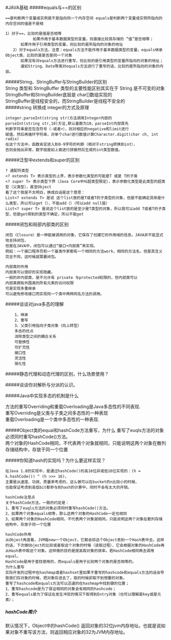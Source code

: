 #JAVA基础
#####equals与==的区别  

````
==是判断两个变量或实例是不是指向同一个内存空间 equals是判断两个变量或实例所指向的内存空间的值是不是相

1）对于==，比较的是值是否相等
            如果作用于基本数据类型的变量，则直接比较其存储的 “值”是否相等；
　　　　如果作用于引用类型的变量，则比较的是所指向的对象的地址
　　2）对于equals方法，注意：equals方法不能作用于基本数据类型的变量，equals继承Object类，比较的是是否是同一个对象
　　　　如果没有对equals方法进行重写，则比较的是引用类型的变量所指向的对象的地址；
　　　　诸如String、Date等类对equals方法进行了重写的话，比较的是所指向的对象的内容。
````
#####String、StringBuffer与StringBuilder的区别    
String 类型和 StringBuffer 类型的主要性能区别其实在于 String 是不可变的对象\
StringBuffer和StringBuilder底层是 char[]数组实现的\
StringBuffer是线程安全的，而StringBuilder是线程不安全的\
#####string 转换成 integer的方式及原理
````$xslt
integer.parseInt(string str)方法调用Integer内部的 
parseInt(string str,10)方法,默认基数为10，parseInt内部首先 
判断字符串是否包含符号（-或者+），则对相应的negative和limit进行 
赋值，然后再循环字符串，对单个char进行数值计算Character.digit(char ch, int radix) 
在这个方法中，函数肯定进入到0-9字符的判断（相对于string转换到int）， 
否则会抛出异常，数字就是如上面进行拼接然后生成的int类型数值。
````
#####泛型中extends和super的区别
````$xslt
? 通配符类型
<? extends T> 表示类型的上界，表示参数化类型的可能是T 或是 T的子类
<? super T> 表示类型下界（Java Core中叫超类型限定），表示参数化类型是此类型的超类型（父类型），直至Object
看了这个我是不太明白，换成白话是这个意思：
List<? extends T> 是说 这个list放的是T或者T的子类型的对象，但是不能确定具体是什么类型，所以可以get（），不能add（）（可以add null值）
List<? super T> 是说这个list放的是至少是T类型的对象，所以我可以add T或者T的子类型，但是get得到的类型不确定，所以不能get
````


#####闭包和局部内部类的区别
````$xslt
闭包（Closure）是一种能被调用的对象，它保存了创建它的作用域的信息。JAVA并不能显式地支持闭包，
但是在JAVA中，闭包可以通过“接口+内部类”来实现。
例如：一个接口程序员和一个基类作家都有一个相同的方法work，相同的方法名，但是其含义完全不同，这时候就需要闭包。

内部类的作用
内部类可以很好的实现隐藏。
一般的非内部类，是不允许有 private 与protected权限的，但内部类可以
内部类拥有外围类的所有元素的访问权限
可是实现多重继承
可以避免修改接口而实现同一个类中两种同名方法的调用。

````
#####谈谈对java多态的理解
````多态存在的三个必要条件：
    1、继承
    2、重写
    3、父类引用指向子类对象（向上转型）
    多态的优点
    消除类型之间的耦合关系
    可替换性
    可扩充性
    接口性
    灵活性
    简化性
````

#####静态代理和动态代理的区别，什么场景使用？

#####谈谈你对解析与分派的认识。

#####Java中实现多态的机制是什么

方法的重写Overriding和重载Overloading是Java多态性的不同表现.\
重写Overriding是父类与子类之间多态性的一种表现\
重载Overloading是一个类中多态性的一种表现.

#####Object类的equal和hashCode方法重写，为什么
重写了euqls方法的对象必须同时重写hashCode()方法。 \
两个对象的HashCode相同，不代表两个对象就相同，只能说明这两个对象在散列存储结构中，存放于同一个位置

#####你知道hash的实现吗？为什么要这样实现？
````$xslt
在Java 1.8的实现中，是通过hashCode()的高16位异或低16位实现的：(h = k.hashCode()) ^ (h >>> 16)，
主要是从速度、功效、质量来考虑的，这么做可以在bucket的n比较小的时候，
也能保证考虑到高低bit都参与到hash的计算中，同时不会有太大的开销。

hashCode注意点 
关于hashCode方法，一致的约定是： 
1、重写了euqls方法的对象必须同时重写hashCode()方法。 
2、如果两个对象equals相等，那么这两个对象的HashCode一定也相同 
3、如果两个对象的HashCode相同，不代表两个对象就相同，只能说明这两个对象在散列存储结构中，存放于同一个位置

hashCode作用 
从Object角度看，JVM每new一个Object，它都会将这个Object丢到一个Hash表中去，这样的话，下次做Object的比较或者取这个对象的时候（读取过程），它会根据对象的HashCode再从Hash表中取这个对象。这样做的目的是提高取对象的效率。若HashCode相同再去调用equal。 
HashCode是用于查找使用的，而equals是用于比较两个对象的是否相等的。
为什么重写 
实际开发的过程中在hashmap或者hashset里如果不重写的hashcode和equals方法的话会导致我们存对象的时候，把对象存进去了，取的时候却取不到想要的对象。 
重写了hashcode和equals方法可以迅速的在hashmap中找到键的位置； 
1、重写hashcode是为了保证相同的对象会有相同的hashcode； 
2、重写equals是为了保证在发生冲突的情况下取得到Entry对象（也可以理解是key或是元素）；
````
##### hashCode简介 
默认情况下，Object中的hashCode() 返回对象的32位jvm内存地址。也就是说如果对象不重写该方法，则返回相应对象的32为JVM内存地址。 



